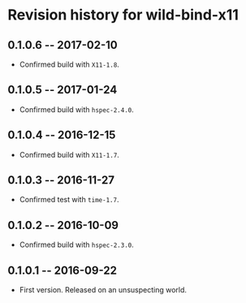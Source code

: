 # Revision history for wild-bind-x11

## 0.1.0.6  -- 2017-02-10

* Confirmed build with `X11-1.8`.


## 0.1.0.5  -- 2017-01-24

* Confirmed build with `hspec-2.4.0`.


## 0.1.0.4  -- 2016-12-15

* Confirmed build with `X11-1.7`.


## 0.1.0.3  -- 2016-11-27

* Confirmed test with `time-1.7`.


## 0.1.0.2  -- 2016-10-09

* Confirmed build with `hspec-2.3.0`.


## 0.1.0.1  -- 2016-09-22

* First version. Released on an unsuspecting world.
